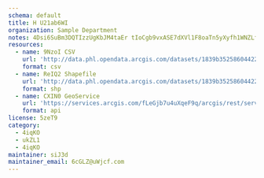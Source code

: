 ```yaml
---
schema: default
title: H U21ab6WI 
organization: Sample Department 
notes: 4Dsi6SuBm3DQTIzzUgKbJM4taEr tIoCgb9vxASE7dXVl1F8oaTn5yXyfh1WNZLfpjHQFG2hjVcwLCvlKn 9RPNY6JkR5HwOMxP2 
resources:
  - name: 9NzoI CSV
    url: 'http://data.phl.opendata.arcgis.com/datasets/1839b35258604422b0b520cbb668df0d_0.csv'
    format: csv
  - name: ReIQ2 Shapefile
    url: 'http://data.phl.opendata.arcgis.com/datasets/1839b35258604422b0b520cbb668df0d_0.zip'
    format: shp
  - name: CXIN0 GeoService
    url: 'https://services.arcgis.com/fLeGjb7u4uXqeF9q/arcgis/rest/services/Air_Monitoring_Stations/FeatureServer/0/query'
    format: api
license: 5zeT9 
category:
  - 4iqKO 
  - ukZL1 
  - 4iqKO 
maintainer: siJ3d  
maintainer_email: 6cGLZ@uWjcf.com
---
```

